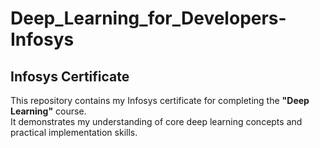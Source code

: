 # Deep_Learning_for_Developers-Infosys

## Infosys Certificate

This repository contains my Infosys certificate for completing the **"Deep Learning"** course.  
It demonstrates my understanding of core deep learning concepts and practical implementation skills.
